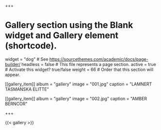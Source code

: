 +++
# Gallery section using the Blank widget and Gallery element (shortcode).
widget = "dog"  # See https://sourcethemes.com/academic/docs/page-builder/
headless = false  # This file represents a page section.
active = true  # Activate this widget? true/false
weight = 66  # Order that this section will appear.

[[gallery_item]]
  album = "gallery"
  image = "001.jpg"
  caption = "LAMNERT TASMANSKA ELITTE"

[[gallery_item]]
  album = "gallery"
  image = "002.jpg"
  caption = "AMBER BERNCOR"

+++

{{< gallery >}}
